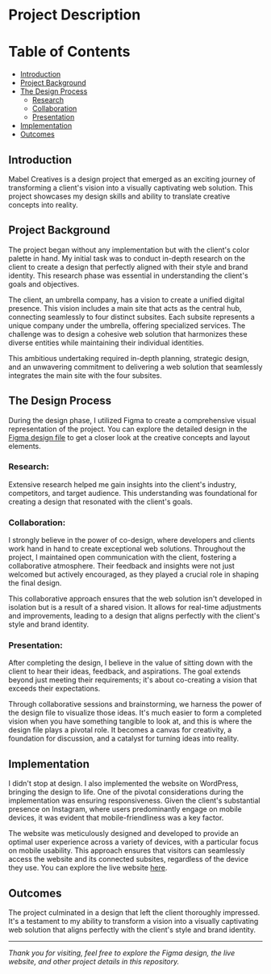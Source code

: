 # Project Description

# Table of Contents

- [Introduction](#introduction)
- [Project Background](#project-background)
- [The Design Process](#the-design-process)
  - [Research](#research)
  - [Collaboration](#collaboration)
  - [Presentation](#presentation)
- [Implementation](#implementation)
- [Outcomes](#outcomes)

## Introduction
Mabel Creatives is a design project that emerged as an exciting journey of transforming a client's vision into a visually captivating web solution. This project showcases my design skills and ability to translate creative concepts into reality.

## Project Background
The project began without any implementation but with the client's color palette in hand. My initial task was to conduct in-depth research on the client to create a design that perfectly aligned with their style and brand identity. This research phase was essential in understanding the client's goals and objectives.

The client, an umbrella company, has a vision to create a unified digital presence. This vision includes a main site that acts as the central hub, connecting seamlessly to four distinct subsites. Each subsite represents a unique company under the umbrella, offering specialized services. The challenge was to design a cohesive web solution that harmonizes these diverse entities while maintaining their individual identities.

This ambitious undertaking required in-depth planning, strategic design, and an unwavering commitment to delivering a web solution that seamlessly integrates the main site with the four subsites.

## The Design Process
During the design phase, I utilized Figma to create a comprehensive visual representation of the project. You can explore the detailed design in the [Figma design file](../figma/figma.md) to get a closer look at the creative concepts and layout elements.


### Research:
Extensive research helped me gain insights into the client's industry, competitors, and target audience. This understanding was foundational for creating a design that resonated with the client's goals.

### Collaboration:
I strongly believe in the power of co-design, where developers and clients work hand in hand to create exceptional web solutions. Throughout the project, I maintained open communication with the client, fostering a collaborative atmosphere. Their feedback and insights were not just welcomed but actively encouraged, as they played a crucial role in shaping the final design.

This collaborative approach ensures that the web solution isn't developed in isolation but is a result of a shared vision. It allows for real-time adjustments and improvements, leading to a design that aligns perfectly with the client's style and brand identity.

### Presentation:
After completing the design, I believe in the value of sitting down with the client to hear their ideas, feedback, and aspirations. The goal extends beyond just meeting their requirements; it's about co-creating a vision that exceeds their expectations.

Through collaborative sessions and brainstorming, we harness the power of the design file to visualize those ideas. It's much easier to form a completed vision when you have something tangible to look at, and this is where the design file plays a pivotal role. It becomes a canvas for creativity, a foundation for discussion, and a catalyst for turning ideas into reality.

## Implementation
I didn't stop at design. I also implemented the website on WordPress, bringing the design to life. One of the pivotal considerations during the implementation was ensuring responsiveness. Given the client's substantial presence on Instagram, where users predominantly engage on mobile devices, it was evident that mobile-friendliness was a key factor.

The website was meticulously designed and developed to provide an optimal user experience across a variety of devices, with a particular focus on mobile usability. This approach ensures that visitors can seamlessly access the website and its connected subsites, regardless of the device they use. You can explore the live website [here](https://mabelcreatives.com).

## Outcomes
The project culminated in a design that left the client thoroughly impressed. It's a testament to my ability to transform a vision into a visually captivating web solution that aligns perfectly with the client's style and brand identity.





---

*Thank you for visiting, feel free to explore the Figma design, the live website, and other project details in this repository.*

